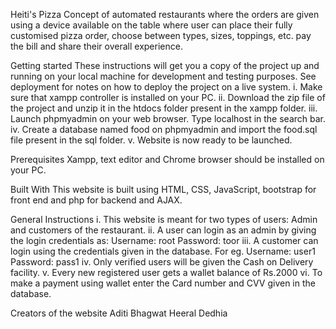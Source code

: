 Heiti's Pizza
Concept of automated restaurants where the orders are given using a device available on the table where user can place their fully customised pizza order, choose between types, sizes, toppings, etc.  pay the bill and share their overall experience. 

Getting started
These instructions will get you a copy of the project up and running on your local machine for development and testing purposes. See deployment for notes on how to deploy the project on a live system.
i.	Make sure that xampp controller is installed on your PC.
ii.	Download the zip file of the project and unzip it in the htdocs folder present in the xampp folder.
iii.	Launch phpmyadmin on your web browser. Type localhost in the search bar.
iv.	Create a database named food on phpmyadmin and import the food.sql file present in the sql folder.
v.	Website is now ready to be launched. 

Prerequisites
Xampp, text editor and Chrome browser should be installed on your PC. 

Built With
This website is built using HTML, CSS, JavaScript, bootstrap for front end and php for backend and AJAX.

General Instructions
i.	This website is meant for two types of users: Admin and customers of the restaurant.
ii.	A user can login as an admin by giving the login credentials as: 
Username: root
Password: toor
iii.	A customer can login using the credentials given in the database. For eg.
   Username: user1
	Password: pass1
iv.	Only verified users will be given the Cash on Delivery facility.
v.	Every new registered user gets a wallet balance of Rs.2000
vi.	To make a payment using wallet enter the Card number and CVV given in the database.

Creators of the website
Aditi Bhagwat
Heeral Dedhia

